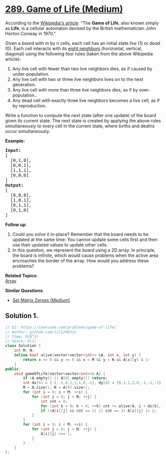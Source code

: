 # [289. Game of Life (Medium)](https://leetcode.com/problems/game-of-life/)

<p>According to the <a href="https://en.wikipedia.org/wiki/Conway%27s_Game_of_Life" target="_blank">Wikipedia's article</a>: "The <b>Game of Life</b>, also known simply as <b>Life</b>, is a cellular automaton devised by the British mathematician John Horton Conway in 1970."</p>

<p>Given a <i>board</i> with <i>m</i> by <i>n</i> cells, each cell has an initial state <i>live</i> (1) or <i>dead</i> (0). Each cell interacts with its <a href="https://en.wikipedia.org/wiki/Moore_neighborhood" target="_blank">eight neighbors</a> (horizontal, vertical, diagonal) using the following four rules (taken from the above Wikipedia article):</p>

<ol>
	<li>Any live cell with fewer than two live neighbors dies, as if caused by under-population.</li>
	<li>Any live cell with two or three live neighbors lives on to the next generation.</li>
	<li>Any live cell with more than three live neighbors dies, as if by over-population..</li>
	<li>Any dead cell with exactly three live neighbors becomes a live cell, as if by reproduction.</li>
</ol>

<p>Write a function to compute the next state (after one update) of the board given its current state.&nbsp;<span>The next state is created by applying the above rules simultaneously to every cell in the current state, where&nbsp;births and deaths occur simultaneously.</span></p>

<p><strong>Example:</strong></p>

<pre><strong>Input: 
</strong><span id="example-input-1-1">[
&nbsp; [0,1,0],
&nbsp; [0,0,1],
&nbsp; [1,1,1],
&nbsp; [0,0,0]
]</span>
<strong>Output: 
</strong><span id="example-output-1">[
&nbsp; [0,0,0],
&nbsp; [1,0,1],
&nbsp; [0,1,1],
&nbsp; [0,1,0]
]</span>
</pre>

<p><b>Follow up</b>:</p>

<ol>
	<li>Could you solve it in-place? Remember that the board needs to be updated at the same time: You cannot update some cells first and then use their updated values to update other cells.</li>
	<li>In this question, we represent the board using a 2D array. In principle, the board is infinite, which would cause problems when the active area encroaches the border of the array. How would you address these problems?</li>
</ol>


**Related Topics**:  
[Array](https://leetcode.com/tag/array/)

**Similar Questions**:
* [Set Matrix Zeroes (Medium)](https://leetcode.com/problems/set-matrix-zeroes/)

## Solution 1.

```cpp
// OJ: https://leetcode.com/problems/game-of-life/
// Author: github.com/lzl124631x
// Time: O(N^2)
// Space: O(1)
class Solution {
    int M, N;
    inline bool alive(vector<vector<int>> &A, int x, int y) {
        return x >= 0 && y >= 0 && x < M && y < N && A[x][y] & 1;
    }
public:
    void gameOfLife(vector<vector<int>>& A) {
        if (A.empty() || A[0].empty()) return;
        int dx[8] = {-1,-1,0,1,1,1,0,-1}, dy[8] = {0,1,1,1,0,-1,-1,-1};
        M = A.size(), N = A[0].size();
        for (int i = 0; i < M; ++i) {
            for (int j = 0; j < N; ++j) {
                int cnt = 0;
                for (int k = 0; k < 8; ++k) cnt += alive(A, i + dx[k], j + dy[k]);
                if ((A[i][j] && cnt == 2) || cnt == 3) A[i][j] |= 2;
            }
        }
        for (int i = 0; i < M; ++i) {
            for (int j = 0; j < N; ++j) {
                A[i][j] >>= 1;
            }
        }
    }
};
```